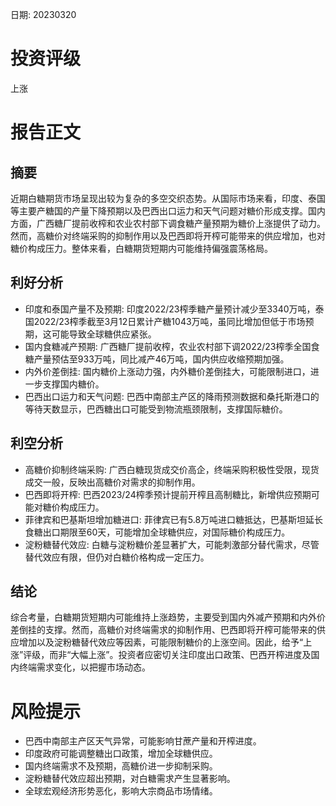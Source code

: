 
日期: 20230320

# 投资评级

上涨

# 报告正文

## 摘要

近期白糖期货市场呈现出较为复杂的多空交织态势。从国际市场来看，印度、泰国等主要产糖国的产量下降预期以及巴西出口运力和天气问题对糖价形成支撑。国内方面，广西糖厂提前收榨和农业农村部下调食糖产量预期为糖价上涨提供了动力。然而，高糖价对终端采购的抑制作用以及巴西即将开榨可能带来的供应增加，也对糖价构成压力。整体来看，白糖期货短期内可能维持偏强震荡格局。

## 利好分析

* 印度和泰国产量不及预期: 印度2022/23榨季糖产量预计减少至3340万吨，泰国2022/23榨季截至3月12日累计产糖1043万吨，虽同比增加但低于市场预期，这可能导致全球糖供应紧张。
* 国内食糖减产预期: 广西糖厂提前收榨，农业农村部下调2022/23榨季全国食糖产量预估至933万吨，同比减产46万吨，国内供应收缩预期加强。
* 内外价差倒挂: 国内糖价上涨动力强，内外糖价差倒挂大，可能限制进口，进一步支撑国内糖价。
* 巴西出口运力和天气问题: 巴西中南部主产区的降雨预测数据和桑托斯港口的等待天数显示，巴西糖出口可能受到物流瓶颈限制，支撑国际糖价。

## 利空分析

* 高糖价抑制终端采购: 广西白糖现货成交价高企，终端采购积极性受限，现货成交一般，反映出高糖价对需求的抑制作用。
* 巴西即将开榨: 巴西2023/24榨季预计提前开榨且高制糖比，新增供应预期可能对糖价构成压力。
* 菲律宾和巴基斯坦增加糖进口: 菲律宾已有5.8万吨进口糖抵达，巴基斯坦延长食糖出口期限至60天，可能增加全球糖供应，对国际糖价构成压力。
* 淀粉糖替代效应: 白糖与淀粉糖价差显著扩大，可能刺激部分替代需求，尽管替代效应有限，但仍对白糖价格构成一定压力。

## 结论

综合考量，白糖期货短期内可能维持上涨趋势，主要受到国内外减产预期和内外价差倒挂的支撑。然而，高糖价对终端需求的抑制作用、巴西即将开榨可能带来的供应增加以及淀粉糖替代效应等因素，可能限制糖价的上涨空间。因此，给予“上涨”评级，而非“大幅上涨”。投资者应密切关注印度出口政策、巴西开榨进度及国内终端需求变化，以把握市场动态。

# 风险提示

* 巴西中南部主产区天气异常，可能影响甘蔗产量和开榨进度。
* 印度政府可能调整糖出口政策，增加全球糖供应。
* 国内终端需求不及预期，高糖价进一步抑制采购。
* 淀粉糖替代效应超出预期，对白糖需求产生显著影响。
* 全球宏观经济形势恶化，影响大宗商品市场情绪。
